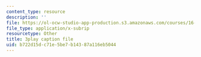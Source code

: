 ```yaml
---
content_type: resource
description: ''
file: https://ol-ocw-studio-app-production.s3.amazonaws.com/courses/16-885j-aircraft-systems-engineering-fall-2005/b722d15dc71e5be7b14387a116eb5044_xJ2H06sseLM.vtt
file_type: application/x-subrip
resourcetype: Other
title: 3play caption file
uid: b722d15d-c71e-5be7-b143-87a116eb5044
---
```

